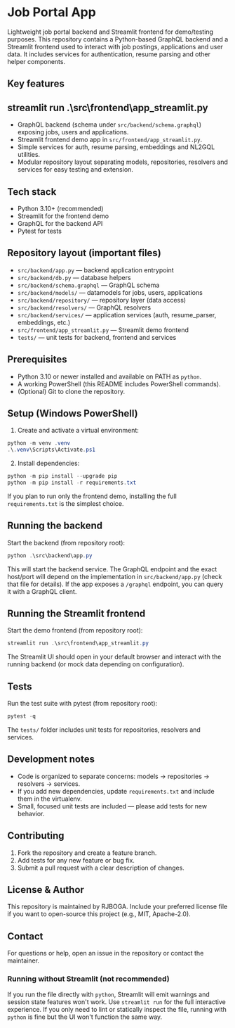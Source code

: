 
# Job Portal App

Lightweight job portal backend and Streamlit frontend for demo/testing purposes. This repository contains a Python-based GraphQL backend and a Streamlit frontend used to interact with job postings, applications and user data. It includes services for authentication, resume parsing and other helper components.

## Key features
## streamlit run .\src\frontend\app_streamlit.py

- GraphQL backend (schema under `src/backend/schema.graphql`) exposing jobs, users and applications.
- Streamlit frontend demo app in `src/frontend/app_streamlit.py`.
- Simple services for auth, resume parsing, embeddings and NL2GQL utilities.
- Modular repository layout separating models, repositories, resolvers and services for easy testing and extension.

## Tech stack

- Python 3.10+ (recommended)
- Streamlit for the frontend demo
- GraphQL for the backend API
- Pytest for tests

## Repository layout (important files)

- `src/backend/app.py` — backend application entrypoint
- `src/backend/db.py` — database helpers
- `src/backend/schema.graphql` — GraphQL schema
- `src/backend/models/` — datamodels for jobs, users, applications
- `src/backend/repository/` — repository layer (data access)
- `src/backend/resolvers/` — GraphQL resolvers
- `src/backend/services/` — application services (auth, resume_parser, embeddings, etc.)
- `src/frontend/app_streamlit.py` — Streamlit demo frontend
- `tests/` — unit tests for backend, frontend and services

## Prerequisites

- Python 3.10 or newer installed and available on PATH as `python`.
- A working PowerShell (this README includes PowerShell commands).
- (Optional) Git to clone the repository.

## Setup (Windows PowerShell)

1. Create and activate a virtual environment:

```powershell
python -m venv .venv
.\.venv\Scripts\Activate.ps1
```

2. Install dependencies:

```powershell
python -m pip install --upgrade pip
python -m pip install -r requirements.txt
```

If you plan to run only the frontend demo, installing the full `requirements.txt` is the simplest choice.

## Running the backend

Start the backend (from repository root):

```powershell
python .\src\backend\app.py
```

This will start the backend service. The GraphQL endpoint and the exact host/port will depend on the implementation in `src/backend/app.py` (check that file for details). If the app exposes a `/graphql` endpoint, you can query it with a GraphQL client.

## Running the Streamlit frontend

Start the demo frontend (from repository root):

```powershell
streamlit run .\src\frontend\app_streamlit.py
```

The Streamlit UI should open in your default browser and interact with the running backend (or mock data depending on configuration).

## Tests

Run the test suite with pytest (from repository root):

```powershell
pytest -q
```

The `tests/` folder includes unit tests for repositories, resolvers and services.

## Development notes

- Code is organized to separate concerns: models → repositories → resolvers → services.
- If you add new dependencies, update `requirements.txt` and include them in the virtualenv.
- Small, focused unit tests are included — please add tests for new behavior.

## Contributing

1. Fork the repository and create a feature branch.
2. Add tests for any new feature or bug fix.
3. Submit a pull request with a clear description of changes.

## License & Author

This repository is maintained by RJBOGA. Include your preferred license file if you want to open-source this project (e.g., MIT, Apache-2.0).

## Contact

For questions or help, open an issue in the repository or contact the maintainer.

### Running without Streamlit (not recommended)

If you run the file directly with `python`, Streamlit will emit warnings and session state features won't work. Use `streamlit run` for the full interactive experience. If you only need to lint or statically inspect the file, running with `python` is fine but the UI won't function the same way.

